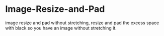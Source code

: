 # Image-Resize-and-Pad
image  resize and pad  without stretching, resize and pad the excess space with black so you have an image without stretching it.
